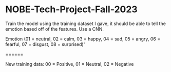 # NOBE-Tech-Project-Fall-2023

Train the model using the training dataset I gave, it should be able to tell the emotion based off of the features. Use a CNN. 

Emotion (01 = neutral, 02 = calm, 03 = happy, 04 = sad, 05 = angry, 06 = fearful, 07 = disgust, 08 = surprised)'

======

New training data: 00 = Positive, 01 = Neutral, 02 = Negative
